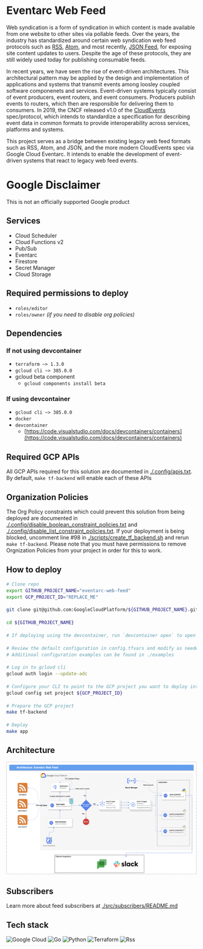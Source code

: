 


# Eventarc Web Feed
Web syndication is a form of syndication in which content is made available from one website to other sites via pollable feeds. Over the years, the industry has standardized around certain web syndication web feed protocols such as [RSS](https://en.wikipedia.org/wiki/RSS), [Atom](https://en.wikipedia.org/wiki/Atom_(web_standard)), and most recently, [JSON Feed](https://en.wikipedia.org/wiki/JSON_Feed), for exposing site content updates to users. Despite the age of these protocols, they are still widely used today for publishing consumable feeds. 
  
In recent years, we have seen the rise of event-driven architectures. This architectural pattern may be applied by the design and implementation of applications and systems that transmit events among loosley coupled software componenets and services. Event-driven systems typically consist of event producers, event routers, and event consumers. Producers publish events to routers, which then are responsible for delivering them to consumers. In 2019, the CNCF released v1.0 of the [CloudEvents](https://github.com/cloudevents/spec) spec/protocol, which intends to standardize a specification for describing event data in common formats to provide interoperability across services, platforms and systems. 
  
This project serves as a bridge between existing legacy web feed formats such as RSS, Atom, and JSON, and the more modern CloudEvents spec via Google Cloud Eventarc. It intends to enable the development of event-driven systems that react to legacy web feed events.
  
# Google Disclaimer
This is not an officially supported Google product

## Services
- Cloud Scheduler
- Cloud Functions v2
- Pub/Sub
- Eventarc
- Firestore
- Secret Manager
- Cloud Storage

## Required permissions to deploy
- `roles/editor`
- `roles/owner` _(if you need to disable org policies)_

## Dependencies
### If not using devcontainer
- `terraform ~> 1.3.0`
- `gcloud cli ~> 385.0.0`
- gcloud beta component
    - `gcloud components install beta`  

### If using devcontainer
- `gcloud cli ~> 385.0.0`
- `docker`
- `devcontainer`
  - [https://code.visualstudio.com/docs/devcontainers/containers](https://code.visualstudio.com/docs/devcontainers/containers)
  
## Required GCP APIs
All GCP APIs required for this solution are documented in [./.config/apis.txt](./.config/apis.txt). By default, `make tf-backend` will enable each of these APIs
   

## Organization Policies
The Org Policy constraints which could prevent this solution from being deployed are documented in [./.config/disable_boolean_constraint_policies.txt](./.config/disable_boolean_constraint_policies.txt) and [./.config/disable_list_constraint_policies.txt](./.config/disable_list_constraint_policies.txt). If your deployment is being blocked, uncomment line #98 in [./scripts/create_tf_backend.sh](./scripts/create_tf_backend.sh) and rerun `make tf-backend`. Please note that you must have permissions to remove Orgnization Policies from your project in order for this to work.
  
## How to deploy
```bash
# Clone repo 
export GITHUB_PROJECT_NAME="eventarc-web-feed"
export GCP_PROJECT_ID="REPLACE_ME"

git clone git@github.com:GoogleCloudPlatform/${GITHUB_PROJECT_NAME}.git

cd ${GITHUB_PROJECT_NAME}

# If deploying using the devcontainer, run `devcontainer open` to open a new VS Code workspace inside the devcontainer

# Review the default configuration in config.tfvars and modify as needed (please review the README in terraform/ to see input options)
# Additinoal configuration examples can be found in ./examples

# Log in to gcloud cli 
gcloud auth login --update-adc

# Configure your CLI to point to the GCP project you want to deploy into
gcloud config set project ${GCP_PROJECT_ID}

# Prepare the GCP project
make tf-backend

# Deploy
make app
```

## Architecture
![Architecture](assets/eventarc_web_feed.drawio-0.png "Architecture")

## Subscribers
Learn more about feed subscribers at [./src/subscribers/README.md](./src/subscribers/README.md) 
  
## Tech stack
![Google Cloud](https://img.shields.io/badge/GoogleCloud-%234285F4.svg?style=for-the-badge&logo=google-cloud&logoColor=white)
![Go](https://img.shields.io/badge/go-%2300ADD8.svg?style=for-the-badge&logo=go&logoColor=white)
![Python](https://img.shields.io/badge/python-3670A0?style=for-the-badge&logo=python&logoColor=ffdd54)
![Terraform](https://img.shields.io/badge/terraform-%235835CC.svg?style=for-the-badge&logo=terraform&logoColor=white)
![Rss](https://img.shields.io/badge/rss-F88900?style=for-the-badge&logo=rss&logoColor=white)
